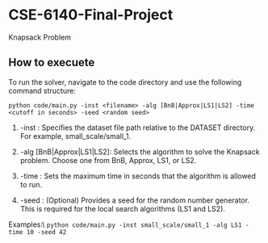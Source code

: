 # CSE-6140-Final-Project
Knapsack Problem

## How to execuete
To run the solver, navigate to the code directory and use the following command structure:

`python code/main.py -inst <filename> -alg [BnB|Approx|LS1|LS2] -time <cutoff in seconds> -seed <random seed>`

1. -inst <filename>: Specifies the dataset file path relative to the DATASET directory. For example, small_scale/small_1.

2. -alg [BnB|Approx|LS1|LS2]: Selects the algorithm to solve the Knapsack problem. Choose one from BnB, Approx, LS1, or LS2.

3. -time <cutoff in seconds>: Sets the maximum time in seconds that the algorithm is allowed to run.

4. -seed <random seed>: (Optional) Provides a seed for the random number generator. This is required for the local search algorithms (LS1 and LS2).

Examples:\\
`python code/main.py -inst small_scale/small_1 -alg LS1 -time 10 -seed 42`

